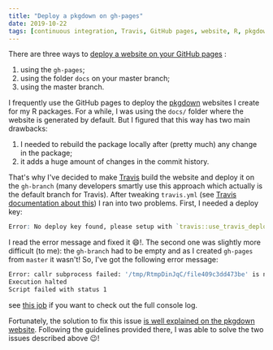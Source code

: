 ```yaml
---
title: "Deploy a pkgdown on gh-pages"
date: 2019-10-22
tags: [continuous integration, Travis, GitHub pages, website, R, pkgdown]
---
```



There are three ways to [deploy a website on your GitHub pages](https://help.github.com/en/github/working-with-github-pages/configuring-a-publishing-source-for-your-github-pages-site) :

1. using the `gh-pages`;
2. using the folder `docs` on your master branch;
3. using the master branch.

I frequently use the GitHub pages to deploy the [pkgdown](https://github.com/r-lib/pkgdown) websites I create for my R packages. For a while, I was using the `docs/` folder where the website is generated by default. But I figured that this way has two main drawbacks:

1. I needed to rebuild the package locally after (pretty much) any change in the package;
2. it adds a huge amount of changes in the commit history.

That's why I've decided to make [Travis](https://travis-ci.org/) build the
website and deploy it on the `gh-branch` (many developers smartly use this
approach which actually is the default branch for Travis). After tweaking
`travis.yml` (see [Travis documentation about this](https://docs.travis-ci.com/user/deployment/pages/)) I ran into two problems.
First, I needed a deploy key:


```r
Error: No deploy key found, please setup with `travis::use_travis_deploy()`
```

I read the error message and fixed it :smile:!. The second one was slightly more difficult (to me): the `gh-branch` had to be empty and as I created `gh-pages` from `master` it wasn't! So, I've got the following error message:

```sh
Error: callr subprocess failed: '/tmp/RtmpDinJqC/file409c3dd473be' is non-empty and not built by pkgdown
Execution halted
Script failed with status 1
```

see [this job](https://travis-ci.org/KevCaz/seedlingsRecruitment/builds/598866219#L1432) if you want to check out the full console log.

Fortunately, the solution to fix this issue [is well explained on the pkgdown
website](https://pkgdown.r-lib.org/reference/deploy_site_github.html). Following
the guidelines provided there, I was able to solve the two issues described
above :wink:!

